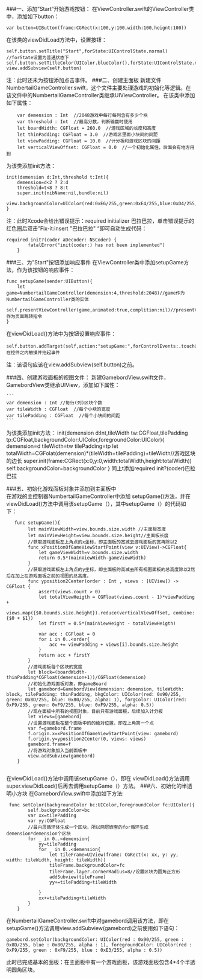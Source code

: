 ###一、添加”Start“开始游戏按钮：
在ViewController.swift的ViewController类中，添加如下button：


```
var button=UIButton(frame:CGRect(x:100,y:100,width:100,heignt:100))
```


在该类的viewDidLoad方法中，设置按钮：


```
self.button.setTitle("Start",forState:UIControlState.normal)  //forState设置为普通状态下
self.button.setTitleColor(UIColor.blueColor(),forState:UIControlState.normal)
view.addSubview(self.button)
```


注：此时还未为按钮添加点击事件。
###二、创建主面板
新建文件NumbertailGameController.swift，这个文件主要处理游戏的初始化等逻辑。在该文件中的NumbertailGameController类继承UIViewController。
在该类中添加如下属性：
 

```
    var demension : Int  //2048游戏中每行每列含有多少个块
    var threshold : Int  //最高分数，判断输赢时使用
    let boardWidth: CGFloat = 260.0  //游戏区域的长度和高度
    let thinPadding: CGFloat = 3.0  //游戏区里面小块间的间距
    let viewPadding: CGFloat = 10.0  //计分板和游戏区块的间距
    let verticalViewOffset: CGFloat = 0.0  //一个初始化属性，后面会有地方用到
```
为该类添加init方法：


```
init(demension d:Int,threshold t:Int){
    demension=d<2 ? 2:d
    threshold=t<8 ? 8:t
    super.init(nibName:nil,bundle:nil)
    view.backgroundColor=UIColor(red:0xE6/255,green:0xE4/255,blue:0xD4/255,alpha:1)
}
```


注：此时Xcode会给出错误提示：required initializer 巴拉巴拉，单击错误提示的红色圈后双击”Fix-it:insert "巴拉巴拉" “即可自动生成代码：


```
required init?(coder aDecoder: NSCoder) {
        fatalError("init(coder:) has not been implemented")
    }
```
###三、为”Start"按钮添加响应事件
在ViewController类中添加setupGame方法，作为该按钮的响应事件：


```
func setupGame(sender:UIButton){
    let game=NumbertailGameController(demension:4,threshold:2048)//game作为NumbertailGameController类的实体
    self.presentViewController(game,animated:true,complition:nil)//presentViewControllerz作为页面跳转指令
}
```


在viewDidLoad()方法中为按钮设置响应事件：


```
self.button.addTarget(self,action:"setupGame:",forControlEvents:.touchUpInside)//touchUpInside：在控件之内触摸并抬起事件
```


注：该语句应该在view.addSubview(self.button)之前。

###四、创建游戏面板的视图文件：
新建GamebordView.swift文件，GamebordView类继承UIView，添加如下属性：
    
    
    ```
    var demension : Int //每行(列)区块个数
    var tileWidth : CGFloat  //每个小块的宽度
    var tilePadding : CGFloat  //每个小块间的间距
    ```
为该类添加init方法：
init(demension d:Int,tileWidth tw:CGFloat,tilePadding tp:CGFloat,backgroundColor:UIColor,foregroundColor:UIColor){
    demension=d
    tileWidth=tw
    tilePadding=tp
    let totalWidth=CGFolat(demension)*(tileWidth+tilePadding)+tileWidth//游戏区块的边长
    super.init(frame:CGRect(x:0,y:0,width:totalWidth,height:totalWidth))
    self.backgroundColor=backgroundColor
}
同上t添加required init?(coder)巴拉巴拉


###五、初始化游戏面板对象并添加到主面板中    
在游戏的主控制器NumbertailGameController中添加 setupGame()方法，并在viewDidLoad()方法中调用该setupGame（），其中setupGame（）的代码如下：
 

```
   func setupGame(){
        let mainViewWidth=view.bounds.size.width //主面板宽度
        let mainViewHeight=view.bounds.size.height//主面板长度
        //获取游戏面板左上角点的x坐标，即主面板的宽减去游戏面板的宽再除以2
        func xPositionOfGameViewStartPoint(view v:UIView)->CGFloat{
            let gameViewWidth=v.bounds.size.width
            return 0.5*(mainViewWidth-gameViewWidth)
        }
        //获取游戏面板左上角点的y坐标，即主面板的高减去所有视图面板的总高度除以2然后在加上在游戏面板之前的视图的总高度。
        func yposition2Center(order : Int , views : [UIView]) -> CGFloat {
            assert(views.count > 0)
            let totalViewHeigth = CGFloat(views.count - 1)*viewPadding +
                views.map({$0.bounds.size.height}).reduce(verticalViewOffset, combine: {$0 + $1})
            let firstY = 0.5*(mainViewHeight - totalViewHeigth)
            
            var acc : CGFloat = 0
            for i in 0..<order{
                acc += viewPadding + views[i].bounds.size.height
            }
            return acc + firstY
        }
        //游戏面板每个区块的宽度
        let block=(boardWidth-thinPadding*CGFloat(demension+1))/CGFloat(demension)
        //初始化游戏面板对象，即gameBoard
        let gamebord=GamebordView(demension: demension, tileWidth: block, tilePadding: thinPadding, bkgColor: UIColor(red: 0x90/255, green: 0x8D/255, blue: 0x80/255, alpha: 1), forgColor: UIColor(red: 0xF9/255, green: 0xF9/255, blue: 0xF9/255, alpha: 0.5))
        //现在面板中所有的视图对象，目前只有游戏面板，后续加入计分板
        let views=[gamebord]
        //设置游戏面板在整个面板中的的绝对位置，即左上角第一个点
        var f=gamebord.frame
        f.origin.x=xPositionOfGameViewStartPoint(view: gamebord)
        f.origin.y=yposition2Center(0, views: views)
        gamebord.frame=f
        //将游戏对象加入当前面板中
        view.addSubview(gamebord)
    }


```   
在viewDidLoad()方法中调用该setupGame（），即在 viewDidLoad()方法调用super.viewDidLoad()后再去调用setupGame（）方法。
###六、初始化的半透明小方块
在GamebordView.swift中添加如下方法:
 

```
 func setColor(backgroundColor bc:UIColor,foregroundColor fc:UIColor){
        self.backgroundColor=bc
        var xx=tilePadding
        var yy:CGFloat
        //最内层循环体生成一个区块，所以两层嵌套的for循环生成demension*demension个区块
        for _ in 0..<demension{
            yy=tilePadding
            for _ in 0..<demension{
                let tileFrame=UIView(frame: CGRect(x: xx, y: yy, width: tileWidth, height: tileWidth))
                tileFrame.backgroundColor=fc
                tileFrame.layer.cornerRadius=8//设置区块为圆角正方形
                addSubview(tileFrame)
                yy+=tilePadding+tileWidth
            
            }
            xx+=tilePadding+tileWidth
        }
    }
```


在NumbertailGameController.swift中对gamebord调用该方法，即在setupGame()方法调用view.addSubview(gamebord)之前使用如下语句：


```
gamebord.setColor(backgroundColor: UIColor(red : 0x90/255, green : 0x8D/255, blue : 0x80/255, alpha : 1), foregroundColor: UIColor(red : 0xF9/255, green : 0xF9/255, blue : 0xE3/255, alpha : 0.5))
```


此时已完成基本的面板：在主面板中有一个游戏面板，该游戏面板包含4*4个半透明圆角区块。

















    
    

